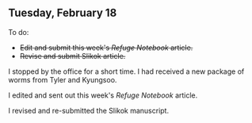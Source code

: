 
## Tuesday, February 18

To do:

* ~~Edit and submit this week's *Refuge Notebook* article.~~
* ~~Revise and submit Slikok article.~~

I stopped by the office for a short time. I had received a new package of worms from Tyler and Kyungsoo.

I edited and sent out this week's *Refuge Notebook* article.

I revised and re-submitted the Slikok manuscript.